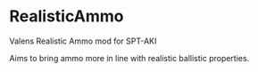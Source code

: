 # RealisticAmmo
Valens Realistic Ammo mod for SPT-AKI

Aims to bring ammo more in line with realistic ballistic properties.
